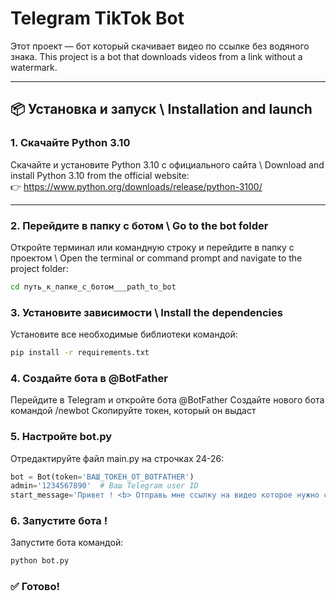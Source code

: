 # Telegram TikTok Bot
Этот проект — бот который скачивает видео по ссылке без водяного знака.
This project is a bot that downloads videos from a link without a watermark.

---

## 📦 Установка и запуск \ Installation and launch

### 1. Скачайте Python 3.10

Скачайте и установите Python 3.10 с официального сайта \ Download and install Python 3.10 from the official website:  
👉 https://www.python.org/downloads/release/python-3100/

---

### 2. Перейдите в папку с ботом \ Go to the bot folder

Откройте терминал или командную строку и перейдите в папку с проектом \ Open the terminal or command prompt and navigate to the project folder:

```bash
cd путь_к_папке_с_ботом___path_to_bot
```

### 3. Установите зависимости \ Install the dependencies
Установите все необходимые библиотеки командой:

```bash
pip install -r requirements.txt
```

### 4. Создайте бота в @BotFather
Перейдите в Telegram и откройте бота @BotFather
Создайте нового бота командой /newbot
Скопируйте токен, который он выдаст

### 5. Настройте bot.py
Отредактируйте файл main.py на строчках 24-26:
```python
bot = Bot(token='ВАШ_ТОКЕН_ОТ_BOTFATHER')
admin='1234567890'  # Ваш Telegram user ID
start_message='Привет ! <b> Отправь мне ссылку на видео которое нужно скачать</b>'#стартовое сообщение
```

### 6. Запустите бота !
Запустите бота командой:
```bash
python bot.py
```

### ✅ Готово!
